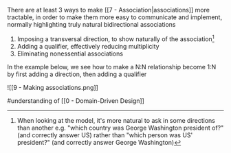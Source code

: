 There are at least 3 ways to make [[7 - Association|associations]] more tractable, in order to make them more easy to communicate and implement, normally highlighting truly natural bidirectional associations

1. Imposing a transversal direction, to show naturally of the association[^1] 
2. Adding a qualifier, effectively reducing multiplicity
3. Eliminating nonessential associations

In the example below, we see how to make a N:N relationship become 1:N by first adding a direction, then adding a qualifier

![[9 - Making associations.png]]

[^1]: When looking at the model, it's more natural to ask in some directions than another e.g. "which country was George Washington president of?" (and correctly answer US) rather than "which person was US' president?" (and correctly answer George Washington)

#understanding of [[0 - Domain-Driven Design]]
